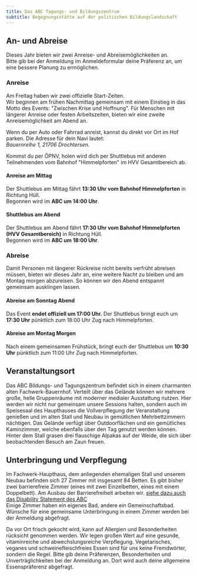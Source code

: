 ```yaml
---
title: Das ABC Tagungs- und Bildungszentrum
subtitle: Begegnungsstätte auf der politischen Bildungslandschaft
---
```

## An- und Abreise
Dieses Jahr bieten wir zwei Anreise- und Abreisemöglichkeiten an.\
Bitte gib bei der Anmeldung im Anmeldeformular deine Präferenz an, um eine bessere Planung zu ermöglichen.

### Anreise
Am Freitag haben wir zwei offizielle Start-Zeiten.\
Wir beginnen am frühen Nachmittag gemeinsam mit einem Einstieg in das Motto des Events: "Zwischen Krise und Hoffnung".
Für Menschen mit längerer Anreise oder festen Arbeitszeiten, bieten wir eine zweite Anreisemöglichkeit am Abend an.

Wenn du per Auto oder Fahrrad anreist, kannst du direkt vor Ort im Hof parken. Die Adresse für dein Navi lautet:\
*Bauernreihe 1, 21706 Drochtersen.*

Kommst du per ÖPNV, holen wird dich per Shuttlebus mit anderen Teilnehmenden vom Bahnhof "Himmelpforten" im HVV Gesamtbereich ab.

#### Anreise am Mittag
Der Shuttlebus am Mittag fährt **13:30 Uhr vom Bahnhof Himmelpforten** in Richtung Hüll.\
Begonnen wird im **ABC um 14:00 Uhr**.

#### Shuttlebus am Abend
Der Shuttlebus am Abend fährt **17:30 Uhr vom Bahnhof Himmelpforten (HVV Gesamtbereich)** in Richtung Hüll.\
Begonnen wird im **ABC um 18:00 Uhr**.

### Abreise
Damit Personen mit längerer Rückreise nicht bereits verfrüht abreisen müssen, bieten wir dieses Jahr an, eine weitere Nacht zu bleiben und am Montag morgen abzureisen.
So können wir den Abend entspannt gemeinsam ausklingen lassen.

#### Abreise am Sonntag Abend
Das Event **endet offiziell um 17:00 Uhr.**
Der Shuttlebus bringt euch um **17:30 Uhr** pünktlich zum 18:00 Uhr Zug nach Himmelpforten.

#### Abreise am Montag Morgen
Nach einem gemeinsamen Frühstück, bringt euch der Shuttlebus um **10:30 Uhr** pünktlich zum 11:00 Uhr Zug nach Himmelpforten.

## Veranstaltungsort

Das ABC Bildungs- und Tagungszentrum befindet sich in einem charmanten alten Fachwerk-Bauernhof.
Verteilt über das Gelände können wir mehrere große, helle Gruppenräume mit moderner medialer Ausstattung nutzen.
Hier werden wir nicht nur gemeinsam unsere Sessions halten, sondern auch im Speisesaal des Haupthauses die Vollverpflegung der Veranstaltung genießen und im alten Stall und Neubau in gemütlichen Mehrbettzimmern nächtigen.
Das Gelände verfügt über Outdoorflächen und ein gemütliches Kaminzimmer, welche ebenfalls über den Tag genutzt werden können. Hinter dem Stall grasen drei flauschige Alpakas auf der Weide, die sich über beobachtenden Besuch am Zaun freuen.


## Unterbringung und Verpflegung

Im Fachwerk-Haupthaus, dem anliegenden ehemaligen Stall und unserem Neubau befinden sich 27 Zimmer mit insgesamt 84 Betten. Es gibt bisher zwei barrierefreie Zimmer (eines mit zwei Einzelbetten, eines mit einem Doppelbett). Am Ausbau der Barrierefreiheit arbeiten wir. [siehe dazu auch das Disability Statement des ABC](https://www.abc-huell.de/ueber-uns/#disabilitystatement)\
Einige Zimmer haben ein eigenes Bad, andere ein Gemeinschaftsbad. Wünsche für eine gemeinsame Unterbringung in einem Zimmer werden bei der Anmeldung abgefragt.

Da vor Ort frisch gekocht wird, kann auf Allergien und Besonderheiten rücksicht genommen werden. Wir legen großen Wert auf eine gesunde, vitaminreiche und abwechslungsreiche Verpflegung. Vegetarisches, veganes und schweinefleischfreies Essen sind für uns keine Fremdwörter, sondern die Regel.
Bitte gib deine Präferenzen, Besonderheiten und Unverträglichkeiten bei der Anmeldung an. Dort wird auch deine allgemeine Essenspräferenz abgefragt.
